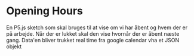 Opening Hours
================
En P5.js sketch som skal bruges til at vise om vi har åbent og hvem der er på arbejde.
Når der er lukket skal den vise hvornår der er åbent næste gang.
Data'en bliver trukket real time fra google calendar vha et JSON objekt
